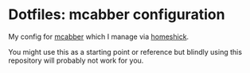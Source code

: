 # Dotfiles: mcabber configuration

My config for [mcabber](https://mcabber.com/) which I manage via [homeshick](https://github.com/andsens/homeshick).

You might use this as a starting point or reference but blindly using this repository will probably not work for you.
